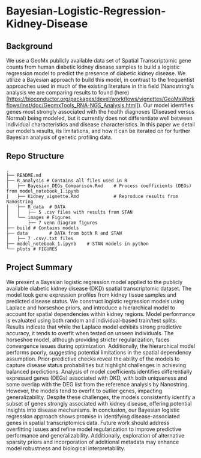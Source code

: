 # Bayesian-Logistic-Regression-Kidney-Disease

## Background

We use a GeoMx publicly available data set of Spatial Transcriptomic gene counts from human diabetic kidney disease samples to build a logistic regression model to predict the presence of diabetic kidney disease. We utilize a Bayesian approach to build this model, in contrast to the frequentist approaches used in much of the existing literature in this field (Nanostring's analysis we are comparing results to found (here)[https://bioconductor.org/packages/devel/workflows/vignettes/GeoMxWorkflows/inst/doc/GeomxTools_RNA-NGS_Analysis.html]). Our model identifies genes most strongly associated with the health diagnoses (Diseased versus Normal) being modeled, but it currently does not differentiate well between individual characteristics and disease characteristics. In this paper we detail our model’s results, its limitations, and how it can be iterated on for further Bayesian analysis of genetic profiling data.

## Repo Structure

```
.
├── README.md
├── R_analysis # Contains all files used in R
│   ├── Bayesian_DEGs_Comparison.Rmd    # Process coefficients (DEGs) from model_notebook_1.ipynb
│   ├── Kidney_vignette.Rmd             # Reproduce results from Nanostring
│   ├── R_data  # DATA
│   │   ├── 5 .csv files with results from STAN
│   └── images # Figures
│       ├── 7 venn diagram figures
├── build # Contains models
├── data        # DATA from both R and STAN
│   ├── 7 .csv/.txt files
├── model_notebook_1.ipynb    # STAN models in python
└── plots # FIGURES
```


## Project Summary

We present a Bayesian logistic regression model applied to the publicly available diabetic kidney disease (DKD) spatial transcriptomic dataset. The model took gene expression profiles from kidney tissue samples and predicted disease status. We construct logistic regression models using Laplace and horseshoe priors, and introduce a hierarchical model to account for spatial dependencies within kidney regions. Model performance is evaluated using both random and individual-based train/test splits. Results indicate that while the Laplace model exhibits strong predictive accuracy, it tends to overfit when tested on unseen individuals. The horseshoe model, although providing stricter regularization, faces convergence issues during optimization. Additionally, the hierarchical model performs poorly, suggesting potential limitations in the spatial dependency assumption. Prior-predictive checks reveal the ability of the models to capture disease status probabilities but highlight challenges in achieving balanced predictions. Analysis of model coefficients identifies differentially expressed genes (DEGs) associated with DKD, with both uniqueness and some overlap with the DEG list from the reference analysis by Nanostring. However, the models tend to overfit to outlier genes, impacting generalizability. Despite these challenges, the models consistently identify a subset of genes strongly associated with kidney disease, offering potential insights into disease mechanisms. In conclusion, our Bayesian logistic regression approach shows promise in identifying disease-associated genes in spatial transcriptomics data. Future work should address overfitting issues and refine model regularization to improve predictive performance and generalizability. Additionally, exploration of alternative sparsity priors and incorporation of additional metadata may enhance model robustness and biological interpretability.
